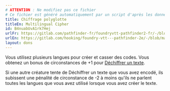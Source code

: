```yaml
---
# ATTENTION : Ne modifiez pas ce fichier
# Ce fichier est généré automatiquement par un script d'après les données du module Foundry VTT officiel et de sa traduction
title: Chiffrage polyglotte
titleEn: Multilingual Cipher
id: B4nuabUvA1rk7Hej
urlFr: https://gitlab.com/pathfinder-fr/foundryvtt-pathfinder2-fr/-/blob/master/data/feats/B4nuabUvA1rk7Hej.htm
urlEn: https://gitlab.com/hooking/foundry-vtt---pathfinder-2e/-/blob/master/packs/data/feats.db/multilingual-cipher.json
layout: dons
---
```

Vous utilisez plusieurs langues pour créer et casser des codes. Vous obtenez un bonus de circonstances de +1 pour [Déchiffrer un texte](../actions/déchiffrer-un-texte.md).

Si une autre créature tente de Déchiffrer un texte que vous avez encodé, ils subissent une pénalité de circonstance de -2 à moins qu'ils ne parlent toutes les langues que vous avez utilisé lorsque vous avez créer le texte.
